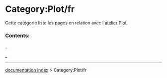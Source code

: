 # Category:Plot/fr
Cette catégorie liste les pages en relation avec l\'[atelier Plot](Plot_Workbench/fr.md).

### Contents:

_

_

---
[documentation index](../README.md) > Category:Plot/fr
